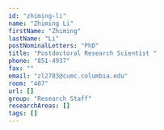 ```yaml
---
id: "zhiming-li"
name: "Zhiming Li"
firstName: "Zhiming"
lastName: "Li"
postNominalLetters: "PhD"
title: "Postdoctoral Research Scientist "
phone: "851-4937"
fax: ""
email: "zl2783@cumc.columbia.edu"
room: "407"
url: []
group: "Research Staff"
researchAreas: []
tags: []
---
```

